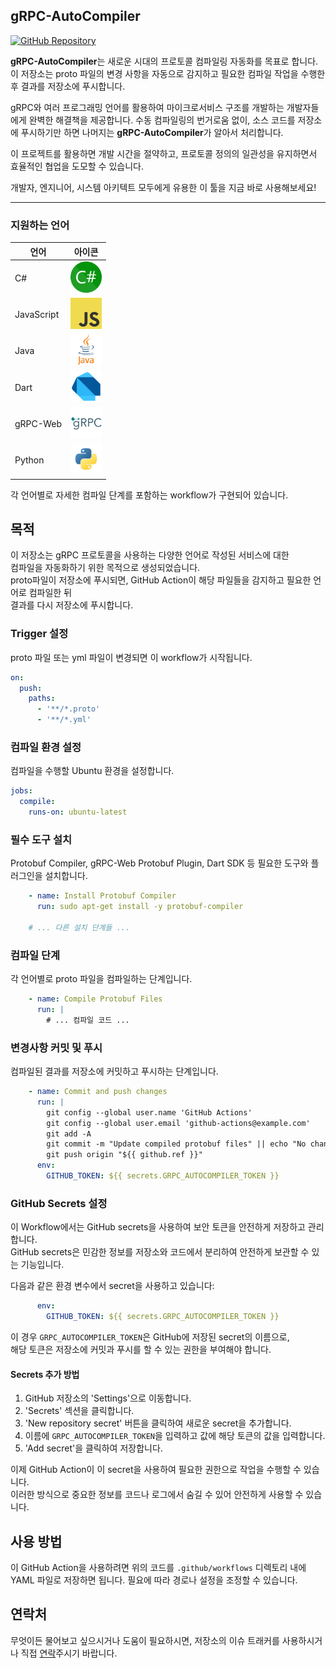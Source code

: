 
## gRPC-AutoCompiler

[![GitHub Repository](https://img.shields.io/badge/GitHub-Repo-blue?style=flat&logo=github)](https://github.com/AmSoMad/gRPC-AutoCompiler)

**gRPC-AutoCompiler**는 새로운 시대의 프로토콜 컴파일링 자동화를 목표로 합니다. 
이 저장소는 proto 파일의 변경 사항을 자동으로 감지하고 필요한 컴파일 작업을 수행한 후 결과를 저장소에 푸시합니다.

gRPC와 여러 프로그래밍 언어를 활용하여 마이크로서비스 구조를 개발하는 개발자들에게 완벽한 해결책을 제공합니다.
수동 컴파일링의 번거로움 없이, 소스 코드를 저장소에 푸시하기만 하면 나머지는 **gRPC-AutoCompiler**가 알아서 처리합니다.

이 프로젝트를 활용하면 개발 시간을 절약하고, 프로토콜 정의의 일관성을 유지하면서 효율적인 협업을 도모할 수 있습니다.

개발자, 엔지니어, 시스템 아키텍트 모두에게 유용한 이 툴을 지금 바로 사용해보세요!

---

### 지원하는 언어

| 언어       | 아이콘                                                                                              |
|------------|-------------------------------------------------------------------------------------------------------|
| C#         | <img src="https://raw.githubusercontent.com/github/explore/main/topics/csharp/csharp.png" width="50" height="50"> |
| JavaScript | <img src="https://raw.githubusercontent.com/github/explore/main/topics/javascript/javascript.png" width="50" height="50"> |
| Java       | <img src="https://raw.githubusercontent.com/github/explore/main/topics/java/java.png" width="50" height="50">     |
| Dart       | <img src="https://raw.githubusercontent.com/github/explore/main/topics/dart/dart.png" width="50" height="50">     |
| gRPC-Web   | <img src="https://raw.githubusercontent.com/github/explore/main/topics/grpc/grpc.png" width="50" height="50">     |
| Python     | <img src="https://raw.githubusercontent.com/github/explore/main/topics/python/python.png" width="50" height="50"> |


각 언어별로 자세한 컴파일 단계를 포함하는 workflow가 구현되어 있습니다.


## 목적

이 저장소는 gRPC 프로토콜을 사용하는 다양한 언어로 작성된 서비스에 대한 <br>
컴파일을 자동화하기 위한 목적으로 생성되었습니다. <br>
proto파일이 저장소에 푸시되면, GitHub Action이 해당 파일들을 감지하고 필요한 언어로 컴파일한 뒤 <br>
결과를 다시 저장소에 푸시합니다. <br>

### Trigger 설정

proto 파일 또는 yml 파일이 변경되면 이 workflow가 시작됩니다. <br>

```yaml
on:
  push:
    paths:
      - '**/*.proto'
      - '**/*.yml'
```

### 컴파일 환경 설정

컴파일을 수행할 Ubuntu 환경을 설정합니다.

```yaml
jobs:
  compile:
    runs-on: ubuntu-latest
```

### 필수 도구 설치

Protobuf Compiler, gRPC-Web Protobuf Plugin, Dart SDK 등 필요한 도구와 플러그인을 설치합니다.<br>

```yaml
    - name: Install Protobuf Compiler
      run: sudo apt-get install -y protobuf-compiler

    # ... 다른 설치 단계들 ...
```

### 컴파일 단계

각 언어별로 proto 파일을 컴파일하는 단계입니다.

```yaml
    - name: Compile Protobuf Files
      run: |
        # ... 컴파일 코드 ...
```

### 변경사항 커밋 및 푸시

컴파일된 결과를 저장소에 커밋하고 푸시하는 단계입니다.

```yaml
    - name: Commit and push changes
      run: |
        git config --global user.name 'GitHub Actions'
        git config --global user.email 'github-actions@example.com'
        git add -A
        git commit -m "Update compiled protobuf files" || echo "No changes to commit"
        git push origin "${{ github.ref }}"
      env:
        GITHUB_TOKEN: ${{ secrets.GRPC_AUTOCOMPILER_TOKEN }}
```
### GitHub Secrets 설정

이 Workflow에서는 GitHub secrets을 사용하여 보안 토큰을 안전하게 저장하고 관리합니다. <br>
GitHub secrets은 민감한 정보를 저장소와 코드에서 분리하여 안전하게 보관할 수 있는 기능입니다. <br>

다음과 같은 환경 변수에서 secret을 사용하고 있습니다: <br>

```yaml
      env:
        GITHUB_TOKEN: ${{ secrets.GRPC_AUTOCOMPILER_TOKEN }}
```

이 경우 `GRPC_AUTOCOMPILER_TOKEN`은 GitHub에 저장된 secret의 이름으로, <br>
해당 토큰은 저장소에 커밋과 푸시를 할 수 있는 권한을 부여해야 합니다. <br>

#### Secrets 추가 방법

1. GitHub 저장소의 'Settings'으로 이동합니다.
2. 'Secrets' 섹션을 클릭합니다.
3. 'New repository secret' 버튼을 클릭하여 새로운 secret을 추가합니다.
4. 이름에 `GRPC_AUTOCOMPILER_TOKEN`을 입력하고 값에 해당 토큰의 값을 입력합니다.
5. 'Add secret'을 클릭하여 저장합니다.

이제 GitHub Action이 이 secret을 사용하여 필요한 권한으로 작업을 수행할 수 있습니다. <br>
이러한 방식으로 중요한 정보를 코드나 로그에서 숨길 수 있어 안전하게 사용할 수 있습니다. <br>

## 사용 방법

이 GitHub Action을 사용하려면 위의 코드를 `.github/workflows` 디렉토리 내에 YAML 파일로 저장하면 됩니다. 필요에 따라 경로나 설정을 조정할 수 있습니다.

## 연락처

무엇이든 물어보고 싶으시거나 도움이 필요하시면, 저장소의 이슈 트래커를 사용하시거나 직접 [연락](https://github.com/AmSoMad)주시기 바랍니다.

